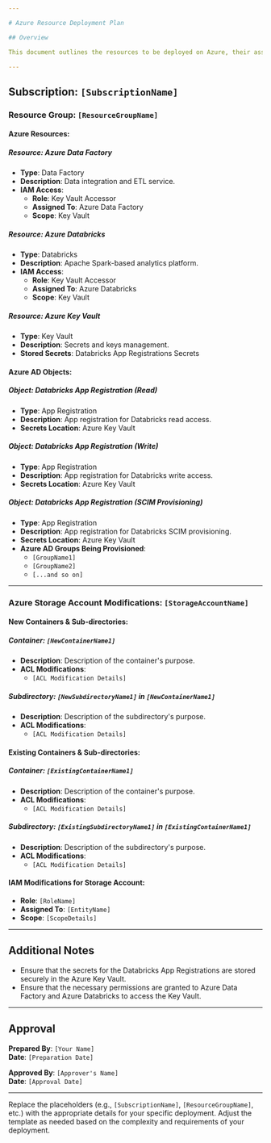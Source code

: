 ```yaml
---

# Azure Resource Deployment Plan

## Overview

This document outlines the resources to be deployed on Azure, their associated resource groups, IAM access, and Azure AD objects associated with the deployment within a specific subscription.

---
```


## Subscription: `[SubscriptionName]`

### Resource Group: `[ResourceGroupName]`

#### **Azure Resources**:

##### **Resource**: Azure Data Factory
  - **Type**: Data Factory
  - **Description**: Data integration and ETL service.
  - **IAM Access**:
    - **Role**: Key Vault Accessor
    - **Assigned To**: Azure Data Factory
    - **Scope**: Key Vault

##### **Resource**: Azure Databricks
  - **Type**: Databricks
  - **Description**: Apache Spark-based analytics platform.
  - **IAM Access**:
    - **Role**: Key Vault Accessor
    - **Assigned To**: Azure Databricks
    - **Scope**: Key Vault

##### **Resource**: Azure Key Vault
  - **Type**: Key Vault
  - **Description**: Secrets and keys management.
  - **Stored Secrets**: Databricks App Registrations Secrets

#### **Azure AD Objects**:

##### **Object**: Databricks App Registration (Read)
  - **Type**: App Registration
  - **Description**: App registration for Databricks read access.
  - **Secrets Location**: Azure Key Vault

##### **Object**: Databricks App Registration (Write)
  - **Type**: App Registration
  - **Description**: App registration for Databricks write access.
  - **Secrets Location**: Azure Key Vault

##### **Object**: Databricks App Registration (SCIM Provisioning)
  - **Type**: App Registration
  - **Description**: App registration for Databricks SCIM provisioning.
  - **Secrets Location**: Azure Key Vault
  - **Azure AD Groups Being Provisioned**: 
    - `[GroupName1]`
    - `[GroupName2]`
    - `[...and so on]`

---

### Azure Storage Account Modifications: `[StorageAccountName]`

#### **New Containers & Sub-directories**:

##### **Container**: `[NewContainerName1]`
  - **Description**: Description of the container's purpose.
  - **ACL Modifications**: 
    - `[ACL Modification Details]`

##### **Subdirectory**: `[NewSubdirectoryName1]` in `[NewContainerName1]`
  - **Description**: Description of the subdirectory's purpose.
  - **ACL Modifications**: 
    - `[ACL Modification Details]`

#### **Existing Containers & Sub-directories**:

##### **Container**: `[ExistingContainerName1]`
  - **Description**: Description of the container's purpose.
  - **ACL Modifications**: 
    - `[ACL Modification Details]`

##### **Subdirectory**: `[ExistingSubdirectoryName1]` in `[ExistingContainerName1]`
  - **Description**: Description of the subdirectory's purpose.
  - **ACL Modifications**: 
    - `[ACL Modification Details]`

#### **IAM Modifications for Storage Account**:

  - **Role**: `[RoleName]`
  - **Assigned To**: `[EntityName]`
  - **Scope**: `[ScopeDetails]`

---

## Additional Notes

- Ensure that the secrets for the Databricks App Registrations are stored securely in the Azure Key Vault.
- Ensure that the necessary permissions are granted to Azure Data Factory and Azure Databricks to access the Key Vault.

---

## Approval

**Prepared By**: `[Your Name]`  
**Date**: `[Preparation Date]`

**Approved By**: `[Approver's Name]`  
**Date**: `[Approval Date]`

---

Replace the placeholders (e.g., `[SubscriptionName]`, `[ResourceGroupName]`, etc.) with the appropriate details for your specific deployment. Adjust the template as needed based on the complexity and requirements of your deployment.
